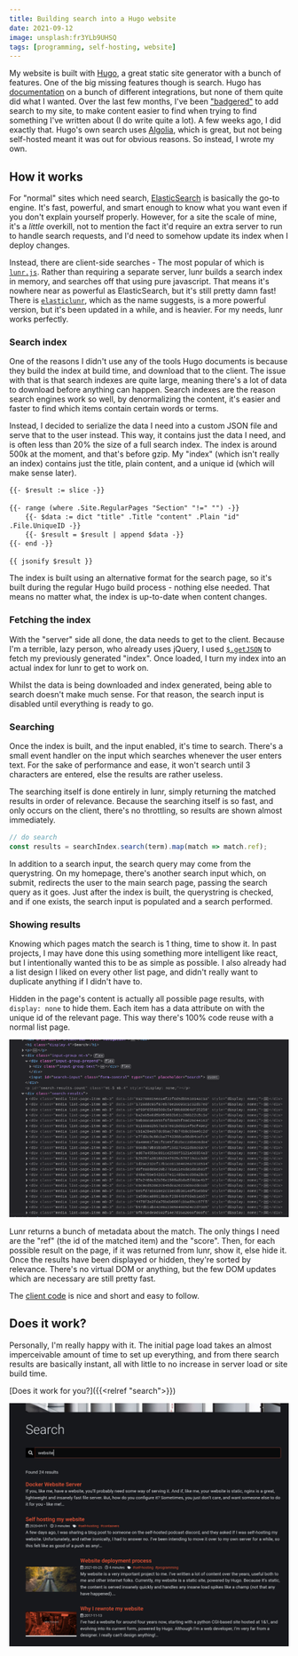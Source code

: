 ```yaml
---
title: Building search into a Hugo website
date: 2021-09-12
image: unsplash:fr3YLb9UHSQ
tags: [programming, self-hosting, website]
---
```


My website is built with [Hugo](https://gohugo.io), a great static site generator with a bunch of features. One of the big missing features though is search. Hugo has [documentation](https://gohugo.io/tools/search/) on a bunch of different integrations, but none of them quite did what I wanted. Over the last few months, I've been ["badgered"](https://twitter.com/ironicBadger/) to add search to my site, to make content easier to find when trying to find something I've written about (I do write quite a lot). A few weeks ago, I did exactly that. Hugo's own search uses [Algolia](https://www.algolia.com/), which is great, but not being self-hosted meant it was out for obvious reasons. So instead, I wrote my own.

## How it works

For "normal" sites which need search, [ElasticSearch](https://www.elastic.co/elasticsearch/) is basically the go-to engine. It's fast, powerful, and smart enough to know what you want even if you don't explain yourself properly. However, for a site the scale of mine, it's a _little_ overkill, not to mention the fact it'd require an extra server to run to handle search requests, and I'd need to somehow update its index when I deploy changes.

Instead, there are client-side searches - The most popular of which is [`lunr.js`](https://lunrjs.com/). Rather than requiring a separate server, lunr builds a search index in memory, and searches off that using pure javascript. That means it's nowhere near as powerful as ElasticSearch, but it's still pretty damn fast! There is [`elasticlunr`](http://elasticlunr.com/), which as the name suggests, is a more powerful version, but it's been updated in a while, and is heavier. For my needs, lunr works perfectly.

### Search index

One of the reasons I didn't use any of the tools Hugo documents is because they build the index at build time, and download that to the client. The issue with that is that search indexes are quite large, meaning there's a lot of data to download before anything can happen. Search indexes are the reason search engines work so well, by denormalizing the content, it's easier and faster to find which items contain certain words or terms.

Instead, I decided to serialize the data I need into a custom JSON file and serve that to the user instead. This way, it contains just the data I need, and is often less than 20% the size of a full search index. The index is around 500k at the moment, and that's before gzip. My "index" (which isn't really an index) contains just the title, plain content, and a unique id (which will make sense later).

```go-html-template
{{- $result := slice -}}

{{- range (where .Site.RegularPages "Section" "!=" "") -}}
    {{- $data := dict "title" .Title "content" .Plain "id" .File.UniqueID -}}
    {{- $result = $result | append $data -}}
{{- end -}}

{{ jsonify $result }}
```

The index is built using an alternative format for the search page, so it's built during the regular Hugo build process - nothing else needed. That means no matter what, the index is up-to-date when content changes.

### Fetching the index

With the "server" side all done, the data needs to get to the client. Because I'm a terrible, lazy person, who already uses jQuery, I used [`$.getJSON`](https://api.jquery.com/jquery.getJSON/) to fetch my previously generated "index". Once loaded, I turn my index into an actual index for lunr to get to work on.

Whilst the data is being downloaded and index generated, being able to search doesn't make much sense. For that reason, the search input is disabled until everything is ready to go.

### Searching

Once the index is built, and the input enabled, it's time to search. There's a small event handler on the input which searches whenever the user enters text. For the sake of performance and ease, it won't search until 3 characters are entered, else the results are rather useless.

The searching itself is done entirely in lunr, simply returning the matched results in order of relevance. Because the searching itself is so fast, and only occurs on the client, there's no throttling, so results are shown almost immediately.

```javascript
// do search
const results = searchIndex.search(term).map(match => match.ref);
```

In addition to a search input, the search query may come from the querystring. On my homepage, there's another search input which, on submit, redirects the user to the main search page, passing the search query as it goes. Just after the index is built, the querystring is checked, and if one exists, the search input is populated and a search performed.

### Showing results

Knowing which pages match the search is 1 thing, time to show it. In past projects, I may have done this using something more intelligent like react, but I intentionally wanted this to be as simple as possible. I also already had a list design I liked on every other list page, and didn't really want to duplicate anything if I didn't have to.

Hidden in the page's content is actually all possible page results, with `display: none` to hide them. Each item has a data attribute on with the unique id of the relevant page. This way there's 100% code reuse with a normal list page.

![All the results, hidden](hidden-results.png)

Lunr returns a bunch of metadata about the match. The only things I need are the "ref" (the id of the matched item) and the "score". Then, for each possible result on the page, if it was returned from lunr, show it, else hide it. Once the results have been displayed or hidden, they're sorted by relevance. There's no virtual DOM or anything, but the few DOM updates which are necessary are still pretty fast.

The [client code](https://github.com/RealOrangeOne/theorangeone.net/blob/master/static/src/js/search.js) is nice and short and easy to follow.

## Does it work?

Personally, I'm really happy with it. The initial page load takes an almost imperceivable amount of time to set up everything, and from there search results are basically instant, all with little to no increase in server load or site build time.

[Does it work for you?]({{<relref "search">}})

![Search results](search-page.png)
